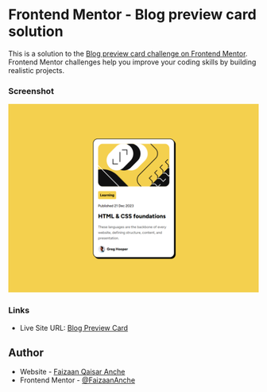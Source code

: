 # Frontend Mentor - Blog preview card solution

This is a solution to the [Blog preview card challenge on Frontend Mentor](https://www.frontendmentor.io/challenges/blog-preview-card-ckPaj01IcS). Frontend Mentor challenges help you improve your coding skills by building realistic projects.

### Screenshot

![](./Screenshot.png)

### Links

- Live Site URL: [Blog Preview Card]()

## Author

- Website - [Faizaan Qaisar Anche](https://faizaananche.github.io/Project_Portfolio/)
- Frontend Mentor - [@FaizaanAnche](https://www.frontendmentor.io/profile/FaizaanAnche)
